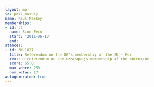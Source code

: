 ```yaml
---
layout: mp
id: paul_maskey
name: Paul Maskey
memberships:
- id: sf
  name: Sinn Féin
  start: '2011-06-13'
  end: 
stances:
- id: PW-1027
  title: Referendum on the UK's membership of the EU — For
  text: a referendum on the UK&rsquo;s membership of the <b>EU</b>
  score: 65.0
  max_score: 250
  num_votes: 17
autogenerated: true
---
```

